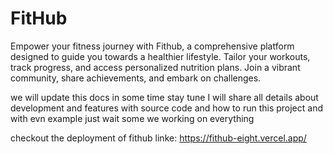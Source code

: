 # FitHub
Empower your fitness journey with Fithub, a comprehensive platform designed to guide you towards a healthier lifestyle. Tailor your workouts, track progress, and access personalized nutrition plans. Join a vibrant community, share achievements, and embark on challenges.  

we will update this docs in some time stay tune I will share all details about development and features with source code and  how to run this project and with evn example 
just wait some we working on everything
 
checkout the deployment of fithub 
linke: https://fithub-eight.vercel.app/